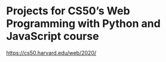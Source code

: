 # Projects for CS50’s Web Programming with Python and JavaScript course

https://cs50.harvard.edu/web/2020/
